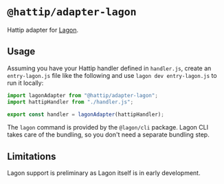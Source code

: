 # `@hattip/adapter-lagon`

Hattip adapter for [Lagon](https://lagon.app/).

## Usage

Assuming you have your Hattip handler defined in `handler.js`, create an `entry-lagon.js` file like the following and use `lagon dev entry-lagon.js` to run it locally:

```ts
import lagonAdapter from "@hattip/adapter-lagon";
import hattipHandler from "./handler.js";

export const handler = lagonAdapter(hattipHandler);
```

The `lagon` command is provided by the `@lagon/cli` package. Lagon CLI takes care of the bundling, so you don't need a separate bundling step.

## Limitations

Lagon support is preliminary as Lagon itself is in early development.
